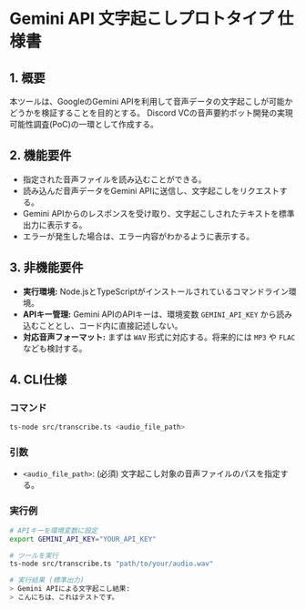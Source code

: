 # Gemini API 文字起こしプロトタイプ 仕様書

## 1. 概要
本ツールは、GoogleのGemini APIを利用して音声データの文字起こしが可能かどうかを検証することを目的とする。
Discord VCの音声要約ボット開発の実現可能性調査(PoC)の一環として作成する。

## 2. 機能要件
- 指定された音声ファイルを読み込むことができる。
- 読み込んだ音声データをGemini APIに送信し、文字起こしをリクエストする。
- Gemini APIからのレスポンスを受け取り、文字起こしされたテキストを標準出力に表示する。
- エラーが発生した場合は、エラー内容がわかるように表示する。

## 3. 非機能要件
- **実行環境:** Node.jsとTypeScriptがインストールされているコマンドライン環境。
- **APIキー管理:** Gemini APIのAPIキーは、環境変数 `GEMINI_API_KEY` から読み込むこととし、コード内に直接記述しない。
- **対応音声フォーマット:** まずは `WAV` 形式に対応する。将来的には `MP3` や `FLAC` なども検討する。

## 4. CLI仕様
### コマンド
```bash
ts-node src/transcribe.ts <audio_file_path>
```

### 引数
- `<audio_file_path>`: (必須) 文字起こし対象の音声ファイルのパスを指定する。

### 実行例
```bash
# APIキーを環境変数に設定
export GEMINI_API_KEY="YOUR_API_KEY"

# ツールを実行
ts-node src/transcribe.ts "path/to/your/audio.wav"

# 実行結果 (標準出力)
> Gemini APIによる文字起こし結果:
> こんにちは、これはテストです。
```
